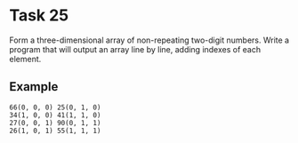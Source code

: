 # Task 25

Form a three-dimensional array of non-repeating two-digit numbers. Write a
program that will output an array line by line, adding indexes of each element.

## Example

```plain
66(0, 0, 0) 25(0, 1, 0)
34(1, 0, 0) 41(1, 1, 0)
27(0, 0, 1) 90(0, 1, 1)
26(1, 0, 1) 55(1, 1, 1)
```
